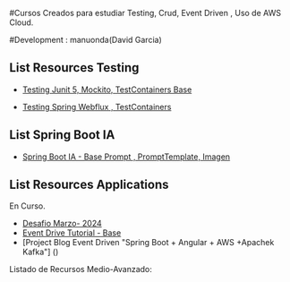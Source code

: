 #Cursos Creados para estudiar Testing, Crud, Event Driven , Uso de AWS Cloud.

#Development : manuonda(David Garcia)

## List Resources Testing

- [Testing Junit 5, Mockito, TestContainers Base ](https://github.com/manuonda/java-project/tree/main/testing-base-container)

- [Testing Spring Webflux , TestContainers ](https://github.com/manuonda/java-project/tree/main/testing-webflux )

## List Spring Boot IA
- [Spring Boot IA - Base Prompt , PromptTemplate, Imagen](https://github.com/manuonda/java-project/tree/main/ia/open-ai-chat)

## List Resources Applications

En Curso.


- [Desafio Marzo- 2024](https://www.ejemplo.com/git)
- [Event Drive Tutorial - Base ]()
- [Project Blog Event Driven "Spring Boot + Angular + AWS  +Apachek Kafka"] ()


Listado de Recursos Medio-Avanzado:


